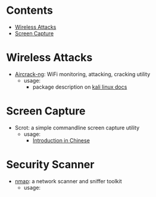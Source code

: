 # Contents
- [Wireless Attacks](#wireless-attacks)
- [Screen Capture](#screen-capture)

# Wireless Attacks
- [Aircrack-ng](http://www.aircrack-ng.org/): WiFi monitoring, attacking, cracking utility
  * usage:
    - package description on [kali linux docs](https://tools.kali.org/wireless-attacks/aircrack-ng)

# Screen Capture
- Scrot: a simple commandline screen capture utility
  * usage:
    - [Introduction in Chinese](https://github.com/LinuxTOY/linuxtoy.org/blob/master/content/mastering-scrot.md)

# Security Scanner
- [nmap](https://nmap.org/): a network scanner and sniffer toolkit
  * usage:
